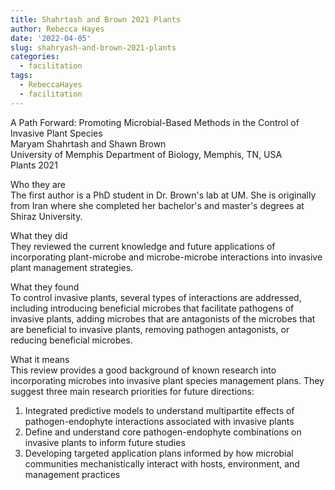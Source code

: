 ```yaml
---
title: Shahrtash and Brown 2021 Plants
author: Rebecca Hayes
date: '2022-04-05'
slug: shahryash-and-brown-2021-plants
categories:
  - facilitation
tags:
  - RebeccaHayes
  - facilitation
---
```


A Path Forward: Promoting Microbial-Based Methods in the Control of Invasive Plant Species  
Maryam Shahrtash and Shawn Brown  
University of Memphis Department of Biology, Memphis, TN, USA  
Plants 2021

Who they are  
The first author is a PhD student in Dr. Brown's lab at UM. She is originally from Iran where she completed her bachelor's and master's degrees at Shiraz University.

What they did  
They reviewed the current knowledge and future applications of incorporating plant-microbe and microbe-microbe interactions into invasive plant management strategies.

What they found  
To control invasive plants, several types of interactions are addressed, including introducing beneficial microbes that facilitate pathogens of invasive plants, adding microbes that are antagonists of the microbes that are beneficial to invasive plants, removing pathogen antagonists, or reducing beneficial microbes. 

What it means  
This review provides a good background of known research into incorporating microbes into invasive plant species management plans. They suggest three main research priorities for future directions:  
1. Integrated predictive models to understand multipartite effects of pathogen-endophyte interactions associated with invasive plants  
2. Define and understand core pathogen-endophyte combinations on invasive plants to inform future studies  
3. Developing targeted application plans informed by how microbial communities mechanistically interact with hosts, environment, and management practices